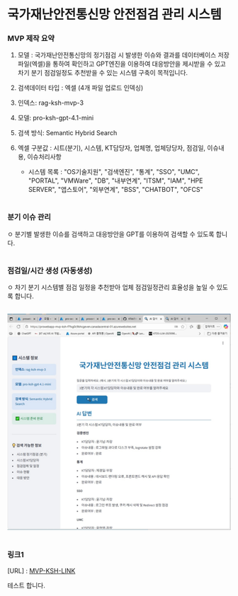 # 국가재난안전통신망 안전점검 관리 시스템
### MVP 제작 요약

 1. 모델 : 국가재난안전통신망의 정기점검 시 발생한 이슈와 결과를 데이터베이스 저장파일(엑셀)을 통하여 확인하고 GPT엔진을 이용하여 대응방안을 제시받을 수 있고 차기 분기 점검일정도 추천받을 수 있는 시스템 구축이 목적입니다.

 2. 검색데이터 타입 : 엑셀 (4개 파일 업로드 인덱싱) 
 
 3. 인덱스: rag-ksh-mvp-3
 
 4. 모델: pro-ksh-gpt-4.1-mini
 
 5. 검색 방식: Semantic Hybrid Search
 
 6. 엑셀 구분값 : 시트(분기), 시스템, KT담당자, 업체명, 업체당당자, 점검일, 이슈내용, 이슈처리사항
     - 시스템 목록 : "OS기술지원", "검색엔진", "통계", "SSO", "UMC", "PORTAL", "VMWare", "DB", "내부연계", "ITSM", "IAM", "HPE SERVER", "앱스토어", "외부연계", "BSS", "CHATBOT", "OFCS"
 <br><br>


### 분기 이슈 관리
 ㅇ 분기별 발생한 이슈를 검색하고 대응방안을 GPT를 이용하여 검색할 수 있도록 합니다.
<br><br> 


### 점검일/시간 생성 (자동생성)
 ㅇ 차기 분기 시스템별 점검 일정을 추천받아 업체 점검일정관리 효율성을 높일 수 있도록 합니다.
<br><br>
 

![image](./MVP-KSH.jpg)
<br><br>

### 링크1
[URL] : [MVP-KSH-LINK](https://prowebapp-mvp-ksh-f7fxg0c9bhcgeven.canadacentral-01.azurewebsites.net/)

테스트 합니다.